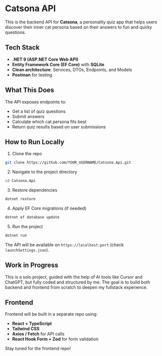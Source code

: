 # Catsona API


This is the backend API for **Catsona**, a personality quiz app that helps users discover their inner cat persona based on their answers to fun and quirky questions.


## Tech Stack

- **.NET 9 (ASP.NET Core Web API)**
- **Entity Framework Core (EF Core)** with **SQLite**
- **Clean architecture**: Services, DTOs, Endpoints, and Models
- **Postman** for testing


## What This Does


The API exposes endpoints to:
- Get a list of quiz questions
- Submit answers
- Calculate which cat persona fits best
- Return quiz results based on user submissions


## How to Run Locally


1. Clone the repo
```bash
git clone https://github.com/YOUR_USERNAME/Catsona.Api.git
```


2. Navigate to the project directory
```bash
cd Catsona.Api
```


3. Restore dependencies
```bash
dotnet restore
```


4. Apply EF Core migrations (if needed)
```bash
dotnet ef database update
```


5. Run the project
```bash
dotnet run
```


The API will be available on `https://localhost:port` (check `launchSettings.json`).


## Work in Progress


This is a solo project, guided with the help of AI tools like Cursor and ChatGPT, but fully coded and structured by me. The goal is to build both backend and frontend from scratch to deepen my fullstack experience.


## Frontend


Frontend will be built in a separate repo using:
- **React + TypeScript**
- **Tailwind CSS**
- **Axios / Fetch** for API calls
- **React Hook Form + Zod** for form validation


Stay tuned for the frontend repo!


